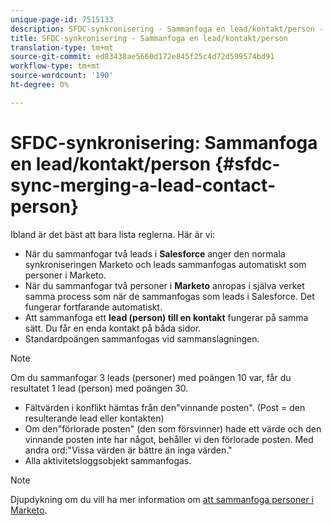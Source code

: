 ```yaml
---
unique-page-id: 7515133
description: SFDC-synkronisering - Sammanfoga en lead/kontakt/person - Marketo Docs - produktdokumentation
title: SFDC-synkronisering - Sammanfoga en lead/kontakt/person
translation-type: tm+mt
source-git-commit: ed83438ae5660d172e845f25c4d72d599574bd91
workflow-type: tm+mt
source-wordcount: '190'
ht-degree: 0%

---
```



# SFDC-synkronisering: Sammanfoga en lead/kontakt/person {#sfdc-sync-merging-a-lead-contact-person}

Ibland är det bäst att bara lista reglerna. Här är vi:

* När du sammanfogar två leads i **Salesforce** anger den normala synkroniseringen Marketo och leads sammanfogas automatiskt som personer i Marketo.
* När du sammanfogar två personer i **Marketo** anropas i själva verket samma process som när de sammanfogas som leads i Salesforce. Det fungerar fortfarande automatiskt.
* Att sammanfoga ett **lead (person) till en kontakt** fungerar på samma sätt. Du får en enda kontakt på båda sidor.
* Standardpoängen sammanfogas vid sammanslagningen.

>[!NOTE]
>
>Om du sammanfogar 3 leads (personer) med poängen 10 var, får du resultatet 1 lead (person) med poängen 30.

* Fältvärden i konflikt hämtas från den&quot;vinnande posten&quot;. (Post = den resulterande lead eller kontakten)
* Om den&quot;förlorade posten&quot; (den som försvinner) hade ett värde och den vinnande posten inte har något, behåller vi den förlorade posten. Med andra ord:&quot;Vissa värden är bättre än inga värden.&quot;
* Alla aktivitetsloggsobjekt sammanfogas.

>[!NOTE]
>
>Djupdykning om du vill ha mer information om [att sammanfoga personer i Marketo](/help/marketo/product-docs/core-marketo-concepts/smart-lists-and-static-lists/managing-people-in-smart-lists/find-and-merge-duplicate-people.md).
